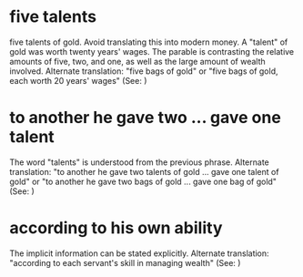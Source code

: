 
# five talents
five talents of gold. Avoid translating this into modern money. A "talent" of gold was worth twenty years' wages. The parable is contrasting the relative amounts of five, two, and one, as well as the large amount of wealth involved. Alternate translation: "five bags of gold" or "five bags of gold, each worth 20 years' wages" (See: )

# to another he gave two ... gave one talent
The word "talents" is understood from the previous phrase. Alternate translation: "to another he gave two talents of gold ... gave one talent of gold" or "to another he gave two bags of gold ... gave one bag of gold" (See: )

# according to his own ability
The implicit information can be stated explicitly. Alternate translation: "according to each servant's skill in managing wealth" (See: )